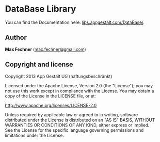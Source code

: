 # DataBase Library

You can find the Documentation here: 
[libs.appgestalt.com/DataBase/](http://libs.appgestalt.com/DataBase/).




Author
-------
**Max Fechner** (max.fechner@gmail.com)






Copyright and license
---------------------

Copyright 2013 App Gestalt UG (haftungsbeschränkt)

Licensed under the Apache License, Version 2.0 (the "License");
you may not use this work except in compliance with the License.
You may obtain a copy of the License in the LICENSE file, or at:

   http://www.apache.org/licenses/LICENSE-2.0

Unless required by applicable law or agreed to in writing, software
distributed under the License is distributed on an "AS IS" BASIS,
WITHOUT WARRANTIES OR CONDITIONS OF ANY KIND, either express or implied.
See the License for the specific language governing permissions and
limitations under the License.
